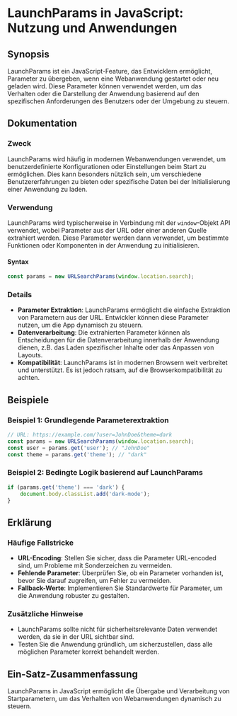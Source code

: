 <!--
Meta Description: # LaunchParams in JavaScript: Nutzung und Anwendungen ## Synopsis LaunchParams ist ein JavaScript-Feature, das Entwicklern ermöglicht, Parameter zu üb...
Meta Keywords: parameter, die, launchparams, der, oder
-->

# LaunchParams in JavaScript: Nutzung und Anwendungen

## Synopsis
LaunchParams ist ein JavaScript-Feature, das Entwicklern ermöglicht, Parameter zu übergeben, wenn eine Webanwendung gestartet oder neu geladen wird. Diese Parameter können verwendet werden, um das Verhalten oder die Darstellung der Anwendung basierend auf den spezifischen Anforderungen des Benutzers oder der Umgebung zu steuern.

## Dokumentation
### Zweck
LaunchParams wird häufig in modernen Webanwendungen verwendet, um benutzerdefinierte Konfigurationen oder Einstellungen beim Start zu ermöglichen. Dies kann besonders nützlich sein, um verschiedene Benutzererfahrungen zu bieten oder spezifische Daten bei der Initialisierung einer Anwendung zu laden.

### Verwendung
LaunchParams wird typischerweise in Verbindung mit der `window`-Objekt API verwendet, wobei Parameter aus der URL oder einer anderen Quelle extrahiert werden. Diese Parameter werden dann verwendet, um bestimmte Funktionen oder Komponenten in der Anwendung zu initialisieren.

#### Syntax
```javascript
const params = new URLSearchParams(window.location.search);
```

### Details
- **Parameter Extraktion**: LaunchParams ermöglicht die einfache Extraktion von Parametern aus der URL. Entwickler können diese Parameter nutzen, um die App dynamisch zu steuern.
- **Datenverarbeitung**: Die extrahierten Parameter können als Entscheidungen für die Datenverarbeitung innerhalb der Anwendung dienen, z.B. das Laden spezifischer Inhalte oder das Anpassen von Layouts.
- **Kompatibilität**: LaunchParams ist in modernen Browsern weit verbreitet und unterstützt. Es ist jedoch ratsam, auf die Browserkompatibilität zu achten.

## Beispiele
### Beispiel 1: Grundlegende Parameterextraktion
```javascript
// URL: https://example.com/?user=JohnDoe&theme=dark
const params = new URLSearchParams(window.location.search);
const user = params.get('user'); // "JohnDoe"
const theme = params.get('theme'); // "dark"
```

### Beispiel 2: Bedingte Logik basierend auf LaunchParams
```javascript
if (params.get('theme') === 'dark') {
    document.body.classList.add('dark-mode');
}
```

## Erklärung
### Häufige Fallstricke
- **URL-Encoding**: Stellen Sie sicher, dass die Parameter URL-encoded sind, um Probleme mit Sonderzeichen zu vermeiden.
- **Fehlende Parameter**: Überprüfen Sie, ob ein Parameter vorhanden ist, bevor Sie darauf zugreifen, um Fehler zu vermeiden.
- **Fallback-Werte**: Implementieren Sie Standardwerte für Parameter, um die Anwendung robuster zu gestalten.

### Zusätzliche Hinweise
- LaunchParams sollte nicht für sicherheitsrelevante Daten verwendet werden, da sie in der URL sichtbar sind.
- Testen Sie die Anwendung gründlich, um sicherzustellen, dass alle möglichen Parameter korrekt behandelt werden.

## Ein-Satz-Zusammenfassung
LaunchParams in JavaScript ermöglicht die Übergabe und Verarbeitung von Startparametern, um das Verhalten von Webanwendungen dynamisch zu steuern.